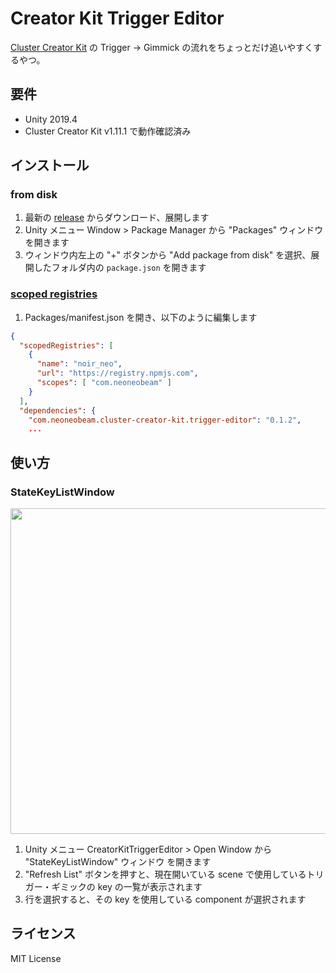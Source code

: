 # Creator Kit Trigger Editor

[Cluster Creator Kit](https://github.com/ClusterVR/ClusterCreatorKit) の Trigger -> Gimmick の流れをちょっとだけ追いやすくするやつ。

## 要件

- Unity 2019.4
- Cluster Creator Kit v1.11.1 で動作確認済み

## インストール

### from disk

1. 最新の [release](https://github.com/noir-neo/CreatorKitTriggerEditor/releases) からダウンロード、展開します
1. Unity メニュー Window > Package Manager から "Packages" ウィンドウを開きます
1. ウィンドウ内左上の "+" ボタンから "Add package from disk" を選択、展開したフォルダ内の `package.json` を開きます

### [scoped registries](https://docs.unity3d.com/Manual/upm-scoped.html)

1. Packages/manifest.json を開き、以下のように編集します

```Packages/manifest.json
{
  "scopedRegistries": [
    {
      "name": "noir_neo",
      "url": "https://registry.npmjs.com",
      "scopes": [ "com.neoneobeam" ]
    }
  ],
  "dependencies": {
    "com.neoneobeam.cluster-creator-kit.trigger-editor": "0.1.2",
    ...
```

## 使い方

### StateKeyListWindow

<img width="521" src="https://user-images.githubusercontent.com/3272594/102250045-67ffa580-3f46-11eb-83d7-ecec4bd8607c.png">

1. Unity メニュー CreatorKitTriggerEditor > Open Window から "StateKeyListWindow" ウィンドウ を開きます
1. "Refresh List" ボタンを押すと、現在開いている scene で使用しているトリガー・ギミックの key の一覧が表示されます
1. 行を選択すると、その key を使用している component が選択されます

## ライセンス

MIT License
